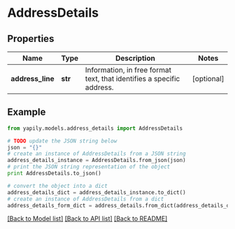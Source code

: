 # AddressDetails


## Properties
Name | Type | Description | Notes
------------ | ------------- | ------------- | -------------
**address_line** | **str** | Information, in free format text, that identifies a specific address. | [optional] 

## Example

```python
from yapily.models.address_details import AddressDetails

# TODO update the JSON string below
json = "{}"
# create an instance of AddressDetails from a JSON string
address_details_instance = AddressDetails.from_json(json)
# print the JSON string representation of the object
print AddressDetails.to_json()

# convert the object into a dict
address_details_dict = address_details_instance.to_dict()
# create an instance of AddressDetails from a dict
address_details_form_dict = address_details.from_dict(address_details_dict)
```
[[Back to Model list]](../README.md#documentation-for-models) [[Back to API list]](../README.md#documentation-for-api-endpoints) [[Back to README]](../README.md)


